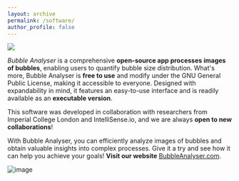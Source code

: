 ```yaml
---
layout: archive
permalink: /software/
author_profile: false
---
```


![](/_pages/6.png)

_Bubble Analyser_ is a comprehensive **open-source app processes images of bubbles**, enabling users to quantify bubble size distribution. What's more, Bubble Analyser is **free to use** and modify under the GNU General Public License, making it accessible to everyone. Designed with expandability in mind, it features an easy-to-use interface and is readily available as an **executable version**. 

This software was developed in collaboration with researchers from Imperial College London and IntelliSense.io, and we are always **open to new collaborations**! 

With Bubble Analyser, you can efficiently analyze images of bubbles and obtain valuable insights into complex processes. Give it a try and see how it can help you achieve your goals! **Visit our website** [BubbleAnalyser.com](https://www.bubbleanalyser.com/). 

![image](https://user-images.githubusercontent.com/79862171/232116239-c834ff71-1ab3-4fea-a205-59b304704616.png)

